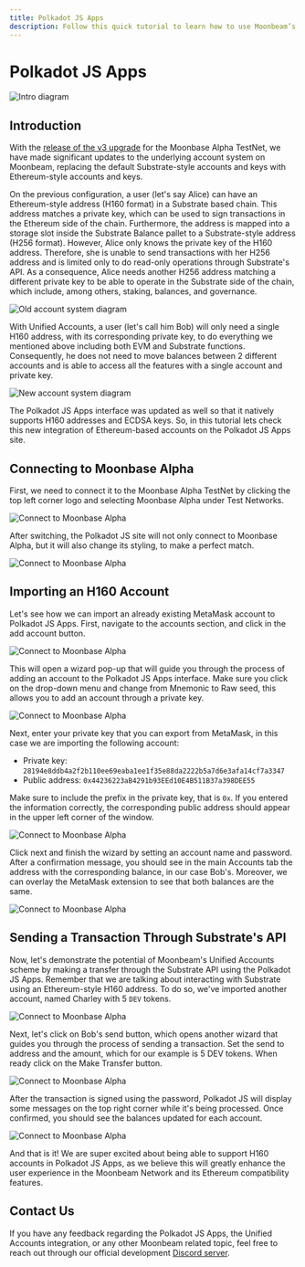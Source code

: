 ```yaml
---
title: Polkadot JS Apps
description: Follow this quick tutorial to learn how to use Moonbeam’s Ethereum-standard H160 addresses with Substrate-based apps like Polkadot JS.
---
```

# Polkadot JS Apps

![Intro diagram](/images/testnet/polkadotjs-app0.png)

## Introduction
With the [release of the v3 upgrade](https://www.purestake.com/news/moonbeam-network-upgrades-testnet-to-moonbase-alpha-v3) for the Moonbase Alpha TestNet, we have made significant updates to the underlying account system on Moonbeam, replacing the default Substrate-style accounts and keys with Ethereum-style accounts and keys.

On the previous configuration, a user (let's say Alice) can have an Ethereum-style address (H160 format) in a Substrate based chain. This address matches a private key, which can be used to sign transactions in the Ethereum side of the chain. Furthermore, the address is mapped into a storage slot inside the Substrate Balance pallet to a Substrate-style address (H256 format). However, Alice only knows the private key of the H160 address. Therefore, she is unable to send transactions with her H256 address and is limited only to do read-only operations through Substrate's API. As a consequence, Alice needs another H256 address matching a different private key to be able to operate in the Substrate side of the chain, which include, among others, staking, balances, and governance.

![Old account system diagram](/images/testnet/polkadotjs-accounts1.png)

With Unified Accounts, a user (let's call him Bob) will only need a single H160 address, with its corresponding private key, to do everything we mentioned above including both EVM and Substrate functions. Consequently, he does not need to move balances between 2 different accounts and is able to access all the features with a single account and private key. 

![New account system diagram](/images/testnet/polkadotjs-accounts2.png)

The Polkadot JS Apps interface was updated as well so that it natively supports H160 addresses and ECDSA keys. So, in this tutorial lets check this new integration of Ethereum-based accounts on the Polkadot JS Apps site.

## Connecting to Moonbase Alpha
First, we need to connect it to the Moonbase Alpha TestNet by clicking the top left corner logo and selecting Moonbase Alpha under Test Networks.

![Connect to Moonbase Alpha](/images/testnet/polkadotjs-app1.png)

After switching, the Polkadot JS site will not only connect to Moonbase Alpha, but it will also change its styling, to make a perfect match.

![Connect to Moonbase Alpha](/images/testnet/polkadotjs-app2.png)

## Importing an H160 Account
Let's see how we can import an already existing MetaMask account to Polkadot JS Apps. First, navigate to the accounts section, and click in the add account button.

![Connect to Moonbase Alpha](/images/testnet/polkadotjs-app3.png)

This will open a wizard pop-up that will guide you through the process of adding an account to the Polkadot JS Apps interface. Make sure you click on the drop-down menu and change from Mnemonic to Raw seed, this allows you to add an account through a private key. 

![Connect to Moonbase Alpha](/images/testnet/polkadotjs-app4.png)

Next, enter your private key that you can export from MetaMask, in this case we are importing the following account:

- Private key: `28194e8ddb4a2f2b110ee69eaba1ee1f35e88da2222b5a7d6e3afa14cf7a3347`
- Public address: `0x44236223aB4291b93EEd10E4B511B37a398DEE55` 

Make sure to include the prefix in the private key, that is `0x`. If you entered the information correctly, the corresponding public address should appear in the upper left corner of the window.

![Connect to Moonbase Alpha](/images/testnet/polkadotjs-app5.png)

Click next and finish the wizard by setting an account name and password. After a confirmation message, you should see in the main Accounts tab the address with the corresponding balance, in our case Bob's. Moreover, we can overlay the MetaMask extension to see that both balances are the same.

![Connect to Moonbase Alpha](/images/testnet/polkadotjs-app6.png)

## Sending a Transaction Through Substrate's API
Now, let's demonstrate the potential of Moonbeam's Unified Accounts scheme by making a transfer through the Substrate API using the Polkadot JS Apps. Remember that we are talking about interacting with Substrate using an Ethereum-style H160 address. To do so, we've imported another account, named Charley with 5 `DEV` tokens.

![Connect to Moonbase Alpha](/images/testnet/polkadotjs-app7.png)

Next, let's click on Bob's send button, which opens another wizard that guides you through the process of sending a transaction. Set the send to address and the amount, which for our example is 5 DEV tokens. When ready click on the Make Transfer button.

![Connect to Moonbase Alpha](/images/testnet/polkadotjs-app8.png)

After the transaction is signed using the password, Polkadot JS will display some messages on the top right corner while it's being processed. Once confirmed, you should see the balances updated for each account.

![Connect to Moonbase Alpha](/images/testnet/polkadotjs-app8.png)

And that is it! We are super excited about being able to support H160 accounts in Polkadot JS Apps, as we believe this will greatly enhance the user experience in the Moonbeam Network and its Ethereum compatibility features.

## Contact Us
If you have any feedback regarding the Polkadot JS Apps, the Unified Accounts integration, or any other Moonbeam related topic, feel free to reach out through our official development [Discord server](https://discord.gg/PfpUATX).

